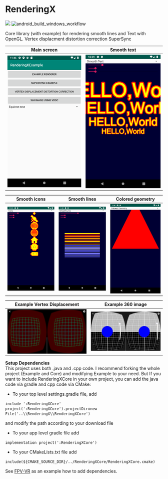 # RenderingX

[![](https://jitci.com/gh/Consti10/RenderingX/svg)](https://jitci.com/gh/Consti10/RenderingX)
![android_build_windows_workflow](https://github.com/Consti10/RenderingX/actions/workflows/android.yml/badge.svg)

Core library (with example) for rendering smooth lines and Text with OpenGL.
Vertex displacment distortion correction
SuperSync

| Main screen | Smooth text |
| :---:  | :---: |
| <img src="Screenshots/main.png"> | <img src="Screenshots/smoothText.png"> |

| Smooth icons | Smooth lines | Colored geometry
| :---:  | :---: | :---: |
| <img src="Screenshots/smoothIcons.png"> | <img src="Screenshots/smoothLines.png"> | <img src="Screenshots/geometry.png"> |

| Example Vertex Displacement | Example 360 image |
| :---:  | :---: |
| <img src="Screenshots/example_distortion_vertex_displacement.png"> | <img src="Screenshots/example_distortion_360.png"> |


**Setup Dependencies** \
This project uses both .java and .cpp code. I recommend forking the whole project (Example and Core) and modifying Example to your need.
But If you want to include RenderingXCore in your own project, you can add the java code via gradle and cpp code via CMake:
* To your top level settings.gradle file, add
```
include ':RenderingXCore'
project(':RenderingXCore').projectDir=new File('..\\RenderingX\\RenderingXCore')
```
and modify the path according to your download file
* To your app level gradle file add
```
implementation project(':RenderingXCore')
```
* To your CMakeLists.txt file add
```
include(${CMAKE_SOURCE_DIR}/../RenderingXCore/RenderingXCore.cmake)
```

See [FPV-VR](https://github.com/Consti10/FPV_VR_OS) as an example how to add dependencies.

